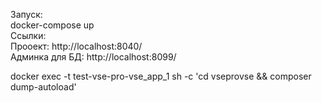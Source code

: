 Запуск:              
docker-compose up              
Ссылки:              
Прооект: http://localhost:8040/              
Админка для БД: http://localhost:8099/              
<!-- Дамп компосера -->              
docker exec -t test-vse-pro-vse_app_1 sh -c 'cd vseprovse && composer dump-autoload'              

